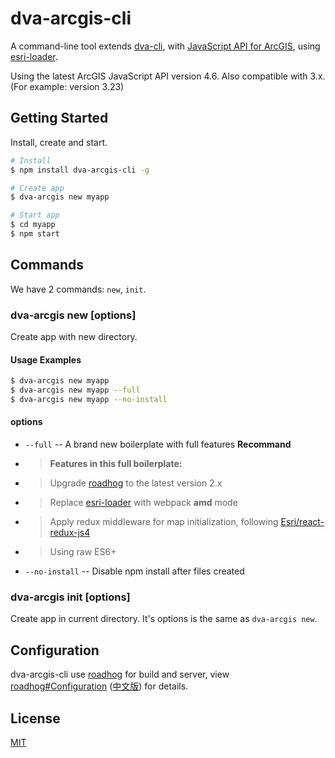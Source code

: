 # dva-arcgis-cli
A command-line tool extends [dva-cli][3], with [JavaScript API for ArcGIS][4], using [esri-loader][2].

Using the latest ArcGIS JavaScript API version 4.6. Also compatible with 3.x. (For example: version 3.23)

## Getting Started

Install, create and start.

```bash
# Install
$ npm install dva-arcgis-cli -g

# Create app
$ dva-arcgis new myapp

# Start app
$ cd myapp
$ npm start
```

## Commands

We have 2 commands: `new`, `init`.

### dva-arcgis new <appName> [options]

Create app with new directory.

#### Usage Examples

```bash
$ dva-arcgis new myapp
$ dva-arcgis new myapp --full
$ dva-arcgis new myapp --no-install
```

#### options

* `--full` -- A brand new boilerplate with full features **Recommand**
- >**Features in this full boilerplate:**
- >Upgrade [roadhog][1] to the latest version 2.x
- >Replace [esri-loader][2] with webpack **amd** mode
- >Apply redux middleware for map initialization, following [Esri/react-redux-js4][5]
- >Using raw ES6+

* `--no-install` -- Disable npm install after files created

### dva-arcgis init [options]

Create app in current directory. It's options is the same as `dva-arcgis new`.

## Configuration

dva-arcgis-cli use [roadhog][1] for build and server, view [roadhog#Configuration](https://github.com/sorrycc/roadhog/blob/master/README_en-us.md#configuration) ([中文版](https://github.com/sorrycc/roadhog#配置)) for details.

## License

[MIT](https://tldrlegal.com/license/mit-license)


[1]: https://github.com/sorrycc/roadhog
[2]: https://github.com/Esri/esri-loader
[3]: https://github.com/dvajs/dva-cli
[4]: https://js.arcgis.com
[5]: https://github.com/Esri/react-redux-js4